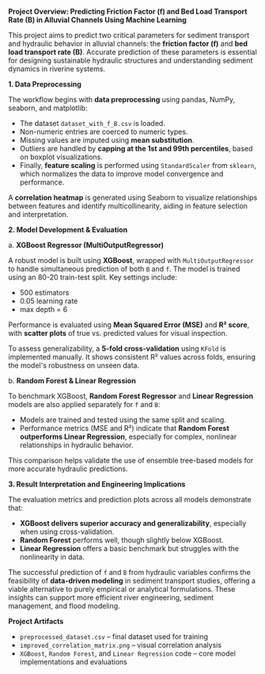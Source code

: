  **Project Overview: Predicting Friction Factor (f) and Bed Load Transport Rate (B) in Alluvial Channels Using Machine Learning**

This project aims to predict two critical parameters for sediment transport and hydraulic behavior in alluvial channels: the **friction factor (f)** and **bed load transport rate (B)**. Accurate prediction of these parameters is essential for designing sustainable hydraulic structures and understanding sediment dynamics in riverine systems.


**1. Data Preprocessing**

The workflow begins with **data preprocessing** using pandas, NumPy, seaborn, and matplotlib:

* The dataset `dataset_with_f_B.csv` is loaded.
* Non-numeric entries are coerced to numeric types.
* Missing values are imputed using **mean substitution**.
* Outliers are handled by **capping at the 1st and 99th percentiles**, based on boxplot visualizations.
* Finally, **feature scaling** is performed using `StandardScaler` from `sklearn`, which normalizes the data to improve model convergence and performance.

A **correlation heatmap** is generated using Seaborn to visualize relationships between features and identify multicollinearity, aiding in feature selection and interpretation.


 **2. Model Development & Evaluation**

 a. **XGBoost Regressor (MultiOutputRegressor)**

A robust model is built using **XGBoost**, wrapped with `MultiOutputRegressor` to handle simultaneous prediction of both `B` and `f`. The model is trained using an 80-20 train-test split. Key settings include:

* 500 estimators
* 0.05 learning rate
* max depth = 6

Performance is evaluated using **Mean Squared Error (MSE)** and **R² score**, with **scatter plots** of true vs. predicted values for visual inspection.

To assess generalizability, a **5-fold cross-validation** using `KFold` is implemented manually. It shows consistent R² values across folds, ensuring the model's robustness on unseen data.


 b. **Random Forest & Linear Regression**

To benchmark XGBoost, **Random Forest Regressor** and **Linear Regression** models are also applied separately for `f` and `B`:

* Models are trained and tested using the same split and scaling.
* Performance metrics (MSE and R²) indicate that **Random Forest outperforms Linear Regression**, especially for complex, nonlinear relationships in hydraulic behavior.

This comparison helps validate the use of ensemble tree-based models for more accurate hydraulic predictions.

 **3. Result Interpretation and Engineering Implications**

The evaluation metrics and prediction plots across all models demonstrate that:

* **XGBoost delivers superior accuracy and generalizability**, especially when using cross-validation.
* **Random Forest** performs well, though slightly below XGBoost.
* **Linear Regression** offers a basic benchmark but struggles with the nonlinearity in data.

The successful prediction of `f` and `B` from hydraulic variables confirms the feasibility of **data-driven modeling** in sediment transport studies, offering a viable alternative to purely empirical or analytical formulations. These insights can support more efficient river engineering, sediment management, and flood modeling.


 **Project Artifacts**

* `preprocessed_dataset.csv` – final dataset used for training
* `improved_correlation_matrix.png` – visual correlation analysis
* `XGBoost`, `Random Forest`, and `Linear Regression` code – core model implementations and evaluations

